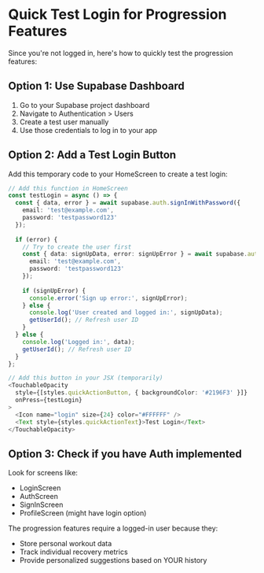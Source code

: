 # Quick Test Login for Progression Features

Since you're not logged in, here's how to quickly test the progression features:

## Option 1: Use Supabase Dashboard
1. Go to your Supabase project dashboard
2. Navigate to Authentication > Users
3. Create a test user manually
4. Use those credentials to log in to your app

## Option 2: Add a Test Login Button
Add this temporary code to your HomeScreen to create a test login:

```typescript
// Add this function in HomeScreen
const testLogin = async () => {
  const { data, error } = await supabase.auth.signInWithPassword({
    email: 'test@example.com',
    password: 'testpassword123'
  });
  
  if (error) {
    // Try to create the user first
    const { data: signUpData, error: signUpError } = await supabase.auth.signUp({
      email: 'test@example.com',
      password: 'testpassword123'
    });
    
    if (signUpError) {
      console.error('Sign up error:', signUpError);
    } else {
      console.log('User created and logged in:', signUpData);
      getUserId(); // Refresh user ID
    }
  } else {
    console.log('Logged in:', data);
    getUserId(); // Refresh user ID
  }
};

// Add this button in your JSX (temporarily)
<TouchableOpacity 
  style={[styles.quickActionButton, { backgroundColor: '#2196F3' }]} 
  onPress={testLogin}
>
  <Icon name="login" size={24} color="#FFFFFF" />
  <Text style={styles.quickActionText}>Test Login</Text>
</TouchableOpacity>
```

## Option 3: Check if you have Auth implemented
Look for screens like:
- LoginScreen
- AuthScreen
- SignInScreen
- ProfileScreen (might have login option)

The progression features require a logged-in user because they:
- Store personal workout data
- Track individual recovery metrics
- Provide personalized suggestions based on YOUR history